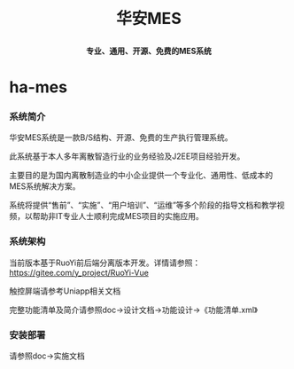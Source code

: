 <h1 align="center" style="margin: 30px 0 30px; font-weight: bold;">华安MES</h1>
<h4 align="center">专业、通用、开源、免费的MES系统</h4>

# ha-mes

### 系统简介
华安MES系统是一款B/S结构、开源、免费的生产执行管理系统。

此系统基于本人多年离散智造行业的业务经验及J2EE项目经验开发。

主要目的是为国内离散制造业的中小企业提供一个专业化、通用性、低成本的MES系统解决方案。

系统将提供“售前”、“实施”、“用户培训”、“运维”等多个阶段的指导文档和教学视频，以帮助非IT专业人士顺利完成MES项目的实施应用。

### 系统架构

当前版本基于RuoYi前后端分离版本开发。详情请参照：https://gitee.com/y_project/RuoYi-Vue

触控屏端请参考Uniapp相关文档

完整功能清单及简介请参照doc->设计文档->功能设计->《功能清单.xml》

### 安装部署

请参照doc->实施文档
